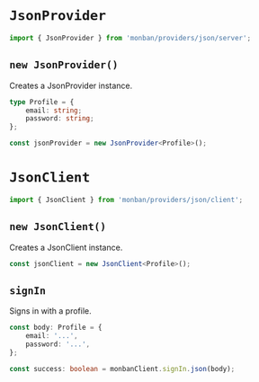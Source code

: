# `JsonProvider`

```typescript
import { JsonProvider } from 'monban/providers/json/server';
```

## `new JsonProvider()`

Creates a JsonProvider instance.

```typescript
type Profile = {
    email: string;
    password: string;
};

const jsonProvider = new JsonProvider<Profile>();
```

# `JsonClient`

```typescript
import { JsonClient } from 'monban/providers/json/client';
```

## `new JsonClient()`

Creates a JsonClient instance.

```typescript
const jsonClient = new JsonClient<Profile>();
```

## `signIn`

Signs in with a profile.

```typescript
const body: Profile = {
    email: '...',
    password: '...',
};

const success: boolean = monbanClient.signIn.json(body);
```
